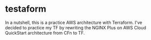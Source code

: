 # testaform
In a nutshell, this is a practice AWS architecture with Terraform. I've decided to practice my TF by rewriting the NGINX Plus on AWS Cloud
QuickStart architecture from CFn to TF.
